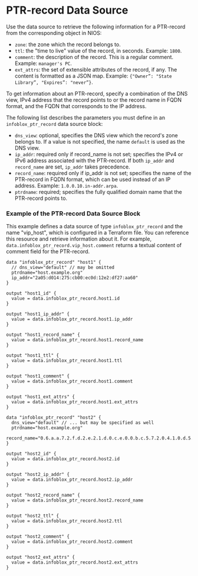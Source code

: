 # PTR-record Data Source

Use the data source to retrieve the following information for a PTR-record from the corresponding object in NIOS:

* `zone`: the zone which the record belongs to.
* `ttl`: the "time to live" value of the record, in seconds. Example: `1800`.
* `comment`: the description of the record. This is a regular comment. Example: `manager's PC`.
* `ext_attrs`: the set of extensible attributes of the record, if any. The content is formatted as a JSON map. Example: `{"Owner”: "State Library”, "Expires”: "never”}`.

To get information about an PTR-record, specify a combination of the DNS view, IPv4 address that the record points to
or the record name in FQDN format, and the FQDN that corresponds to the IP address.

The following list describes the parameters you must define in an `infoblox_ptr_record` data source block:

* `dns_view`: optional, specifies the DNS view which the record's zone belongs to. If a value is not specified, the name `default` is used as the DNS view.
* `ip_addr`: required only if record_name is not set; specifies the IPv4 or IPv6 address associated with the PTR-record. 
  If both `ip_addr` and `record_name` are set, `ip_addr` takes precedence.
* `record_name`: required only if ip_addr is not set; specifies the name of the PTR-record in FQDN format,
  which can be used instead of an IP address. Example: `1.0.0.10.in-addr.arpa`.
* `ptrdname`: required; specifies the fully qualified domain name that the PTR-record points to.

### Example of the PTR-record Data Source Block

This example defines a data source of type `infoblox_ptr_record` and the name "vip_host", which is configured in a Terraform file.
You can reference this resource and retrieve information about it. For example,
`data.infoblox_ptr_record.vip_host.comment` returns a textual content of comment field for the PTR-record.

```hcl
data "infoblox_ptr_record" "host1" {
  // dns_view="default" // may be omitted
  ptrdname="host.example.org"
  ip_addr="2a05:d014:275:cb00:ec0d:12e2:df27:aa60"
}

output "host1_id" {
  value = data.infoblox_ptr_record.host1.id
}

output "host1_ip_addr" {
  value = data.infoblox_ptr_record.host1.ip_addr
}

output "host1_record_name" {
  value = data.infoblox_ptr_record.host1.record_name
}

output "host1_ttl" {
  value = data.infoblox_ptr_record.host1.ttl
}

output "host1_comment" {
  value = data.infoblox_ptr_record.host1.comment
}

output "host1_ext_attrs" {
  value = data.infoblox_ptr_record.host1.ext_attrs
}

data "infoblox_ptr_record" "host2" {
  dns_view="default" // ... but may be specified as well
  ptrdname="host.example.org"
  record_name="0.6.a.a.7.2.f.d.2.e.2.1.d.0.c.e.0.0.b.c.5.7.2.0.4.1.0.d.5.0.a.2.ip6.arpa"
}

output "host2_id" {
  value = data.infoblox_ptr_record.host2.id
}

output "host2_ip_addr" {
  value = data.infoblox_ptr_record.host2.ip_addr
}

output "host2_record_name" {
  value = data.infoblox_ptr_record.host2.record_name
}

output "host2_ttl" {
  value = data.infoblox_ptr_record.host2.ttl
}

output "host2_comment" {
  value = data.infoblox_ptr_record.host2.comment
}

output "host2_ext_attrs" {
  value = data.infoblox_ptr_record.host2.ext_attrs
}
```
